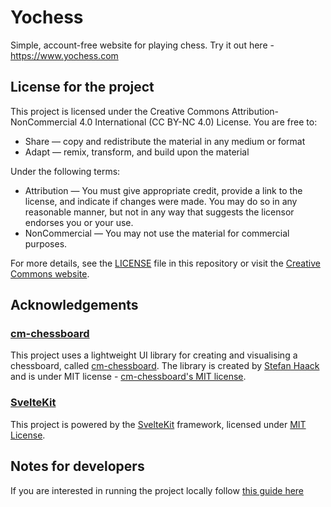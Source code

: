 # Yochess

Simple, account-free website for playing chess. Try it out here - https://www.yochess.com

## License for the project

This project is licensed under the Creative Commons Attribution-NonCommercial 4.0 International (CC BY-NC 4.0) License. You are free to:
- Share — copy and redistribute the material in any medium or format
- Adapt — remix, transform, and build upon the material

Under the following terms:
- Attribution — You must give appropriate credit, provide a link to the license, and indicate if changes were made. You may do so in any reasonable manner, but not in any way that suggests the licensor endorses you or your use.
- NonCommercial — You may not use the material for commercial purposes.

For more details, see the [LICENSE](LICENSE) file in this repository or visit the [Creative Commons website](https://creativecommons.org/licenses/by-nc/4.0/).

## Acknowledgements

### [cm-chessboard]

This project uses a lightweight UI library for creating and visualising a chessboard, called [cm-chessboard].
The library is created by [Stefan Haack] and is under MIT license - [cm-chessboard's MIT license].

### [SvelteKit]

This project is powered by the [SvelteKit] framework, licensed under [MIT License][SvelteKit License].

## Notes for developers

If you are interested in running the project locally follow [this guide here](docs/running-locally.md)

[cm-chessboard]: https://github.com/shaack/cm-chessboard
[Stefan Haack]: https://github.com/shaack
[cm-chessboard's MIT license]: https://github.com/shaack/cm-chessboard/blob/master/LICENSE
[SvelteKit]: https://github.com/sveltejs/kit
[SvelteKit License]: https://github.com/sveltejs/kit/blob/main/LICENSE
